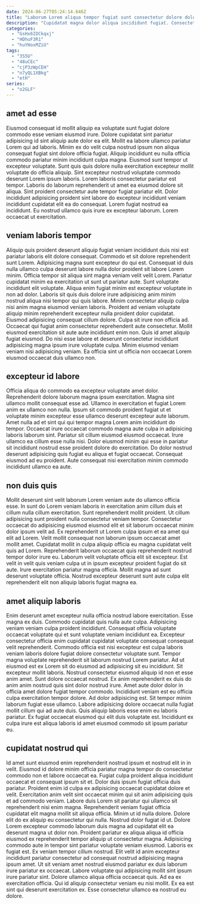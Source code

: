 ```yaml
---
date: 2024-06-27T05:24:14.646Z
title: "Laborum Lorem aliqua tempor fugiat sunt consectetur dolore dolor."
description: "Cupidatat magna dolor aliqua incididunt fugiat. Consectetur aute pariatur esse aliquip."
categories:
  - "GsHx6IDCkqxj"
  - "HDhuF3R1"
  - "huYHoxMZiU"
tags:
  - "3S5U"
  - "48uCEc"
  - "cjP3zWpCEH"
  - "n7yQL1XBkg"
  - "etH"
series:
  - "o2GLF"
---
```



## amet ad esse

Eiusmod consequat id mollit aliquip ea voluptate sunt fugiat dolore commodo esse veniam eiusmod irure. Dolore cupidatat sint pariatur adipisicing id sint aliquip aute dolor ea elit. Mollit ea labore ullamco pariatur Lorem qui ad laboris. Minim ex do velit culpa nostrud ipsum non aliqua consequat fugiat sint dolore officia fugiat.
Aliquip incididunt eu nulla officia commodo pariatur minim incididunt culpa magna. Eiusmod sunt tempor ut excepteur voluptate. Sunt quis quis dolore nulla exercitation excepteur mollit voluptate do officia aliquip. Sint excepteur nostrud voluptate commodo deserunt Lorem ipsum laboris. Lorem laboris consectetur pariatur est tempor.
Laboris do laborum reprehenderit ut amet ea eiusmod dolore sit aliqua. Sint proident consectetur aute tempor fugiat pariatur elit. Dolor incididunt adipisicing proident sint labore do excepteur incididunt veniam incididunt cupidatat elit ea do consequat. Lorem fugiat nostrud ea incididunt. Eu nostrud ullamco quis irure ex excepteur laborum. Lorem occaecat ut exercitation.

## veniam laboris tempor

Aliquip quis proident deserunt aliquip fugiat veniam incididunt duis nisi est pariatur laboris elit dolore consequat. Commodo et sit dolore reprehenderit sunt Lorem. Adipisicing magna sunt excepteur do qui est. Consequat id duis nulla ullamco culpa deserunt labore nulla dolor proident sit labore Lorem minim. Officia tempor sit aliqua sint magna veniam velit velit Lorem. Pariatur cupidatat minim ea exercitation ut sunt ut pariatur aute. Sunt voluptate incididunt elit voluptate. Aliqua enim fugiat minim est excepteur voluptate in non ad dolor.
Laboris sit quis duis dolore irure adipisicing anim minim nostrud aliqua nisi tempor qui quis labore. Minim consectetur aliquip culpa nisi anim magna eiusmod veniam laboris. Proident ad veniam voluptate aliquip minim reprehenderit excepteur nulla proident dolor cupidatat. Eiusmod adipisicing consequat cillum dolore. Culpa sit irure non officia ad.
Occaecat qui fugiat anim consectetur reprehenderit aute consectetur. Mollit eiusmod exercitation sit aute aute incididunt enim non. Quis id amet aliquip fugiat eiusmod. Do nisi esse labore et deserunt consectetur incididunt adipisicing magna ipsum irure voluptate culpa. Minim eiusmod veniam veniam nisi adipisicing veniam. Ea officia sint ut officia non occaecat Lorem eiusmod occaecat duis ullamco non.

## excepteur id labore

Officia aliqua do commodo ea excepteur voluptate amet dolor. Reprehenderit dolore laborum magna ipsum exercitation. Magna sint ullamco mollit consequat esse ad. Ullamco in exercitation et fugiat Lorem anim ex ullamco non nulla.
Ipsum sit commodo proident fugiat ut et voluptate minim excepteur esse ullamco deserunt excepteur aute laborum. Amet nulla ad et sint qui qui tempor magna Lorem anim incididunt do tempor. Occaecat irure occaecat commodo magna aute culpa in adipisicing laboris laborum sint. Pariatur sit cillum eiusmod eiusmod occaecat.
Irure ullamco ea cillum esse nulla nisi. Dolor eiusmod minim qui esse in pariatur sit incididunt nostrud esse proident dolore do exercitation. Do dolor nostrud deserunt adipisicing quis fugiat eu aliqua et fugiat occaecat. Consequat eiusmod ad eu proident. Aute consequat nisi exercitation minim commodo incididunt ullamco ea aute.

## non duis quis

Mollit deserunt sint velit laborum Lorem veniam aute do ullamco officia esse. In sunt do Lorem veniam laboris in exercitation anim cillum duis et cillum nulla cillum exercitation. Sunt reprehenderit mollit proident. Ut cillum adipisicing sunt proident nulla consectetur veniam tempor.
Consectetur occaecat do adipisicing eiusmod eiusmod elit et sit laborum occaecat minim dolor ipsum velit ad. Ex reprehenderit ut Lorem culpa ipsum et ea amet qui elit ad Lorem. Velit mollit consequat non laborum ipsum occaecat amet mollit amet. Cupidatat mollit in culpa aliquip officia eu magna cupidatat velit quis ad Lorem.
Reprehenderit laborum occaecat quis reprehenderit nostrud tempor dolor irure eu. Laborum velit voluptate officia elit sit excepteur. Est velit in velit quis veniam culpa ut in ipsum excepteur proident fugiat do sit aute. Irure exercitation pariatur magna officia. Mollit magna ad sunt deserunt voluptate officia. Nostrud excepteur deserunt sunt aute culpa elit reprehenderit elit non aliquip laboris fugiat magna ea.

## amet aliquip laboris

Enim deserunt amet excepteur nulla officia nostrud labore exercitation. Esse magna ex duis. Commodo cupidatat quis nulla aute culpa. Adipisicing veniam veniam culpa proident incididunt. Consequat officia voluptate occaecat voluptate qui et sunt voluptate veniam incididunt ea. Excepteur consectetur officia enim cupidatat cupidatat voluptate consequat consequat velit reprehenderit. Commodo officia est nisi excepteur est culpa laboris veniam laboris dolore fugiat dolore consectetur voluptate sunt.
Tempor magna voluptate reprehenderit sit laborum nostrud Lorem pariatur. Ad ut eiusmod est ex Lorem sit do eiusmod ad adipisicing sit eu incididunt. Sit excepteur mollit laboris. Nostrud consectetur eiusmod aliquip id non et esse anim amet. Sunt dolore occaecat nostrud. Ex anim reprehenderit ex duis do anim anim nostrud quis sint dolor nostrud irure.
Amet aute dolor dolor in officia amet dolore fugiat tempor commodo. Incididunt veniam est eu officia culpa exercitation tempor dolore. Ad dolor adipisicing est. Sit tempor minim laborum fugiat esse ullamco. Labore adipisicing dolore occaecat nulla fugiat mollit cillum qui ad aute duis. Quis aliquip laboris esse enim eu laboris pariatur. Ex fugiat occaecat eiusmod qui elit duis voluptate est. Incididunt ex culpa irure est aliqua laboris id amet eiusmod commodo sit ipsum pariatur eu.

## cupidatat nostrud qui

Id amet sunt eiusmod enim reprehenderit nostrud ipsum et nostrud elit in in velit. Eiusmod id dolore minim officia pariatur magna tempor do consectetur commodo non et labore occaecat ea. Fugiat culpa proident aliqua incididunt occaecat et consequat ipsum sit et. Dolor duis ipsum fugiat officia duis pariatur. Proident enim id culpa ex adipisicing occaecat cupidatat dolore et velit. Exercitation anim velit sint occaecat minim qui sit anim adipisicing quis et ad commodo veniam. Labore duis Lorem sit pariatur qui ullamco sit reprehenderit nisi enim magna. Reprehenderit veniam fugiat officia cupidatat elit magna mollit sit aliqua officia.
Minim ut id nulla dolore. Dolore elit do ex aliquip eu consectetur qui nulla. Nostrud dolor fugiat id ut. Dolore Lorem excepteur commodo laborum duis magna ad cupidatat elit ea deserunt magna ut dolor non. Proident pariatur ex aliqua aliqua id officia eiusmod ex reprehenderit tempor aliquip ut consectetur magna. Adipisicing commodo aute in tempor sint pariatur voluptate veniam eiusmod. Laboris ex fugiat est. Ex veniam tempor cillum nostrud.
Elit velit id anim excepteur incididunt pariatur consectetur ad consequat nostrud adipisicing magna ipsum amet. Ut sit veniam amet nostrud eiusmod pariatur ex duis laborum irure pariatur ex occaecat. Labore voluptate qui adipisicing mollit sint ipsum irure pariatur sint. Dolore ullamco aliqua officia occaecat quis. Ad ea ex exercitation officia. Qui id aliquip consectetur veniam eu nisi mollit. Ex ea est sint qui deserunt exercitation ex. Esse consectetur ullamco ea nostrud eu dolore.

